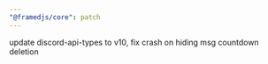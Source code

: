 ```yaml
---
"@framedjs/core": patch
---
```


update discord-api-types to v10, fix crash on hiding msg countdown deletion
